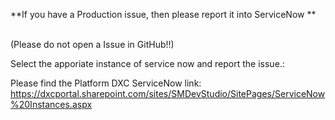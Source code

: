 
**If you have a Production issue, then please report it into ServiceNow **

</br>
(Please do not open a Issue in GitHub!!)

Select the apporiate instance of service now  and report the issue.:

Please find the Platform DXC ServiceNow link:
https://dxcportal.sharepoint.com/sites/SMDevStudio/SitePages/ServiceNow%20Instances.aspx
